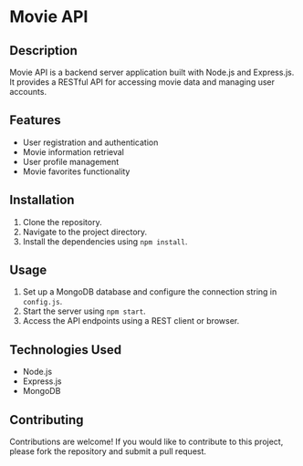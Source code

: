 # Movie API

## Description

Movie API is a backend server application built with Node.js and Express.js. It provides a RESTful API for accessing movie data and managing user accounts.

## Features

- User registration and authentication
- Movie information retrieval
- User profile management
- Movie favorites functionality

## Installation

1. Clone the repository.
2. Navigate to the project directory.
3. Install the dependencies using `npm install`.

## Usage

1. Set up a MongoDB database and configure the connection string in `config.js`.
2. Start the server using `npm start`.
3. Access the API endpoints using a REST client or browser.

## Technologies Used

- Node.js
- Express.js
- MongoDB

## Contributing

Contributions are welcome! If you would like to contribute to this project, please fork the repository and submit a pull request.
